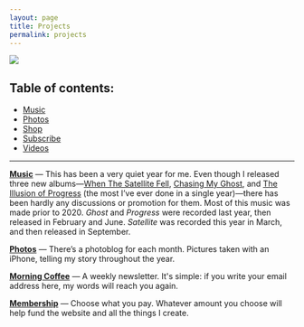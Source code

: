 ```yaml
---
layout: page
title: Projects
permalink: projects
---
```


![][image-1]

## Table of contents:

- [Music][1]
- [Photos][2]
- [Shop][3]
- [Subscribe][4]
- [Videos][5]

---- 

**[Music][6]** — This has been a very quiet year for me. Even though I released three new albums—[When The Satellite Fell][7], [Chasing My Ghost][8], and [The Illusion of Progress][9] (the most I’ve ever done in a single year)—there has been hardly any discussions or promotion for them. Most of this music was made prior to 2020. *Ghost* and *Progress* were recorded last year, then released in February and June. *Satellite* was recorded this year in March, and then released in September.

**[Photos][10]** — There’s a photoblog for each month. Pictures taken with an iPhone, telling my story throughout the year.

**[Morning Coffee][11]** — A weekly newsletter. It's simple: if you write your email address here, my words will reach you again.

**[Membership][12]** — Choose what you pay. Whatever amount you choose will help fund the website and all the things I create.

[1]:	music
[2]:	photos
[3]:	shop
[4]:	subscribe
[5]:	videos
[6]:	music
[7]:	satellite
[8]:	ghost
[9]:	progress
[10]:	photos
[11]:	subscribe
[12]:	subscribe

[image-1]:	https://i.imgur.com/WdJmpta.png